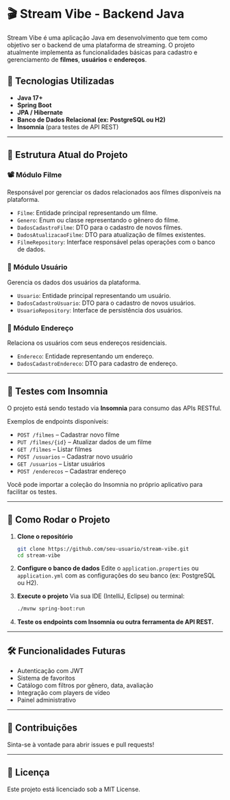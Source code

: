 # 🎬 Stream Vibe - Backend Java

Stream Vibe é uma aplicação Java em desenvolvimento que tem como objetivo ser o backend de uma plataforma de streaming. O projeto atualmente implementa as funcionalidades básicas para cadastro e gerenciamento de **filmes**, **usuários** e **endereços**.

## 🧱 Tecnologias Utilizadas

* **Java 17+**
* **Spring Boot**
* **JPA / Hibernate**
* **Banco de Dados Relacional (ex: PostgreSQL ou H2)**
* **Insomnia** (para testes de API REST)

---

## 📁 Estrutura Atual do Projeto

### 📽️ Módulo Filme

Responsável por gerenciar os dados relacionados aos filmes disponíveis na plataforma.

* `Filme`: Entidade principal representando um filme.
* `Genero`: Enum ou classe representando o gênero do filme.
* `DadosCadastroFilme`: DTO para o cadastro de novos filmes.
* `DadosAtualizacaoFilme`: DTO para atualização de filmes existentes.
* `FilmeRepository`: Interface responsável pelas operações com o banco de dados.

### 👤 Módulo Usuário

Gerencia os dados dos usuários da plataforma.

* `Usuario`: Entidade principal representando um usuário.
* `DadosCadastroUsuario`: DTO para o cadastro de novos usuários.
* `UsuarioRepository`: Interface de persistência dos usuários.

### 📍 Módulo Endereço

Relaciona os usuários com seus endereços residenciais.

* `Endereco`: Entidade representando um endereço.
* `DadosCadastroEndereco`: DTO para cadastro de endereço.

---

## 📡 Testes com Insomnia

O projeto está sendo testado via **Insomnia** para consumo das APIs RESTful.

Exemplos de endpoints disponíveis:

* `POST /filmes` – Cadastrar novo filme
* `PUT /filmes/{id}` – Atualizar dados de um filme
* `GET /filmes` – Listar filmes
* `POST /usuarios` – Cadastrar novo usuário
* `GET /usuarios` – Listar usuários
* `POST /enderecos` – Cadastrar endereço

Você pode importar a coleção do Insomnia no próprio aplicativo para facilitar os testes.

---

## 🚀 Como Rodar o Projeto

1. **Clone o repositório**

   ```bash
   git clone https://github.com/seu-usuario/stream-vibe.git
   cd stream-vibe
   ```

2. **Configure o banco de dados**
   Edite o `application.properties` ou `application.yml` com as configurações do seu banco (ex: PostgreSQL ou H2).

3. **Execute o projeto**
   Via sua IDE (IntelliJ, Eclipse) ou terminal:

   ```bash
   ./mvnw spring-boot:run
   ```

4. **Teste os endpoints com Insomnia ou outra ferramenta de API REST.**

---

## 🛠️ Funcionalidades Futuras

* Autenticação com JWT
* Sistema de favoritos
* Catálogo com filtros por gênero, data, avaliação
* Integração com players de vídeo
* Painel administrativo

---

## 📌 Contribuições

Sinta-se à vontade para abrir issues e pull requests!

---

## 📄 Licença

Este projeto está licenciado sob a MIT License.
